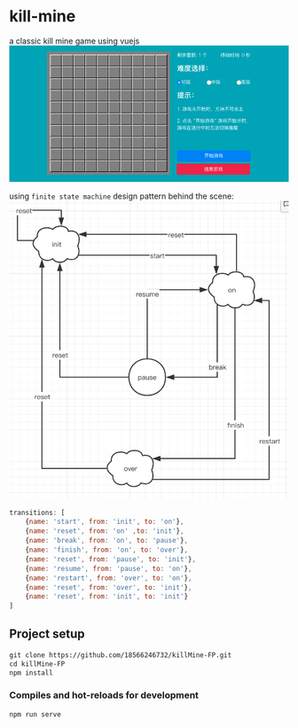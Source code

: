 # kill-mine
a classic kill mine game using vuejs
![kill mine](./src/assets/kill-mine.png)


using `finite state machine` design pattern behind the scene:
![kill mine](./src/assets/state-machine.png)

```js
transitions: [
    {name: 'start', from: 'init', to: 'on'},
    {name: 'reset', from: 'on' ,to: 'init'},
    {name: 'break', from: 'on', to: 'pause'},
    {name: 'finish', from: 'on', to: 'over'},
    {name: 'reset', from: 'pause', to: 'init'},
    {name: 'resume', from: 'pause', to: 'on'},
    {name: 'restart', from: 'over', to: 'on'},
    {name: 'reset', from: 'over', to: 'init'},
    {name: 'reset', from: 'init', to: 'init'}
]
```

## Project setup
```
git clone https://github.com/18566246732/killMine-FP.git
cd killMine-FP
npm install
```

### Compiles and hot-reloads for development
```
npm run serve
```
